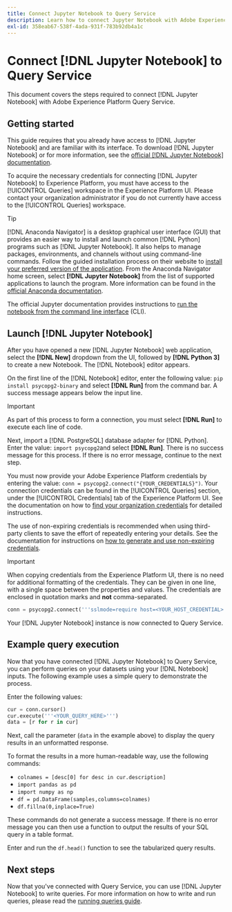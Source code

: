 ```yaml
---
title: Connect Jupyter Notebook to Query Service
description: Learn how to connect Jupyter Notebook with Adobe Experience Platform Query Service.
exl-id: 358eab67-538f-4ada-931f-783b92db4a1c
---
```

# Connect [!DNL Jupyter Notebook] to Query Service

This document covers the steps required to connect [!DNL Jupyter Notebook] with Adobe Experience Platform Query Service.

## Getting started

This guide requires that you already have access to [!DNL Jupyter Notebook] and are familiar with its interface. To download [!DNL Jupyter Notebook] or for more information, see the [official [!DNL Jupyter Notebook] documentation](https://jupyter.org/).

To acquire the necessary credentials for connecting [!DNL Jupyter Notebook] to Experience Platform, you must have access to the [!UICONTROL Queries] workspace in the Experience Platform UI. Please contact your organization administrator if you do not currently have access to the [!UICONTROL Queries] workspace.

>[!TIP]
>
>[!DNL Anaconda Navigator] is a desktop graphical user interface (GUI) that provides an easier way to install and launch common [!DNL Python] programs such as [!DNL Jupyter Notebook]. It also helps to manage packages, environments, and channels without using command-line commands.
>Follow the guided installation process on their website to [install your preferred version of the application](https://docs.anaconda.com/anaconda/install/). 
>From the Anaconda Navigator home screen, select **[!DNL Jupyter Notebook]** from the list of supported applications to launch the program.
>More information can be found in the [official Anaconda documentation](https://docs.anaconda.com/anaconda/navigator/).

The official Jupyter documentation provides instructions to [run the notebook from the command line interface](https://docs.jupyter.org/en/latest/running.html#how-do-i-open-a-specific-notebook) (CLI).

## Launch [!DNL Jupyter Notebook]

After you have opened a new [!DNL Jupyter Notebook] web application, select the **[!DNL New]** dropdown from the UI, followed by **[!DNL Python 3]** to create a new Notebook. The [!DNL Notebook] editor appears.

On the first line of the [!DNL Notebook] editor, enter the following value: `pip install psycopg2-binary` and select **[!DNL Run]** from the command bar. A success message appears below the input line. 

>[!IMPORTANT]
>
>As part of this process to form a connection, you must select **[!DNL Run]** to execute each line of code.

Next, import a [!DNL PostgreSQL] database adapter for [!DNL Python]. Enter the value: `import psycopg2`and select **[!DNL Run]**. There is no success message for this process. If there is no error message, continue to the next step. 

You must now provide your Adobe Experience Platform credentials by entering the value: `conn = psycopg2.connect("{YOUR_CREDENTIALS}")`. Your connection credentials can be found in the [!UICONTROL Queries] section, under the [!UICONTROL Credentials] tab of the Experience Platform UI. See the documentation on how to [find your organization credentials](../ui/credentials.md) for detailed instructions.

The use of non-expiring credentials is recommended when using third-party clients to save the effort of repeatedly entering your details. See the documentation for instructions on [how to generate and use non-expiring credentials](../ui/credentials.md#non-expiring-credentials).

>[!IMPORTANT]
>
>When copying credentials from the Experience Platform UI, there is no need for additional formatting of the credentials. They can be given in one line, with a single space between the properties and values. The credentials are enclosed in quotation marks and **not** comma-separated.

```python
conn = psycopg2.connect('''sslmode=require host=<YOUR_HOST_CREDENTIAL> port=80 dbname=prod:all user=<YOUR_ORGANIZATION_ID> password=<YOUR_PASSWORD>''')"
```

Your [!DNL Jupyter Notebook] instance is now connected to Query Service.

## Example query execution

Now that you have connected [!DNL Jupyter Notebook] to Query Service, you can perform queries on your datasets using your [!DNL Notebook] inputs. The following example uses a simple query to demonstrate the process.

Enter the following values: 

```python
cur = conn.cursor()
cur.execute('''<YOUR_QUERY_HERE>''')
data = [r for r in cur]
```

Next, call the parameter (`data` in the example above) to display the query results in an unformatted response.

To format the results in a more human-readable way, use the following commands:

- `colnames = [desc[0] for desc in cur.description]`
- `import pandas as pd`
- `import numpy as np`
- `df = pd.DataFrame(samples,columns=colnames)`
- `df.fillna(0,inplace=True)`

These commands do not generate a success message. If there is no error message you can then use a function to output the results of your SQL query in a table format.

Enter and run the `df.head()` function to see the tabularized query results.

## Next steps

Now that you've connected with Query Service, you can use [!DNL Jupyter Notebook] to write queries. For more information on how to write and run queries, please read the [running queries guide](../best-practices/writing-queries.md).
